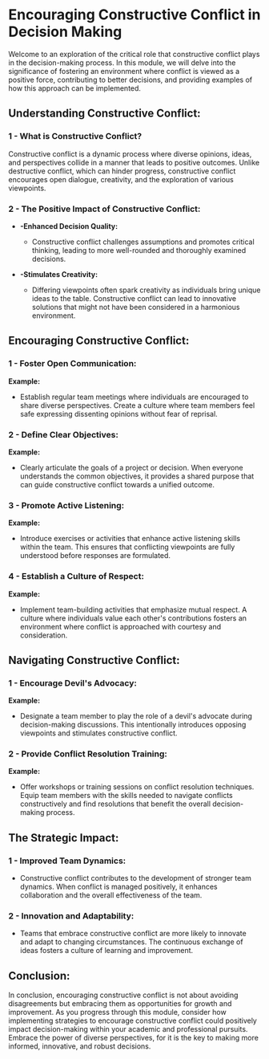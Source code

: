 # Encouraging Constructive Conflict in Decision Making

Welcome to an exploration of the critical role that constructive conflict plays in the decision-making process. In this module, we will delve into the significance of fostering an environment where conflict is viewed as a positive force, contributing to better decisions, and providing examples of how this approach can be implemented.

## Understanding Constructive Conflict:
<div class="blue">

### 1 - What is Constructive Conflict?
Constructive conflict is a dynamic process where diverse opinions, ideas, and perspectives collide in a manner that leads to positive outcomes. Unlike destructive conflict, which can hinder progress, constructive conflict encourages open dialogue, creativity, and the exploration of various viewpoints.
</div>

### 2 - The Positive Impact of Constructive Conflict:
- **-Enhanced Decision Quality:**
  - Constructive conflict challenges assumptions and promotes critical thinking, leading to more well-rounded and thoroughly examined decisions.

- **-Stimulates Creativity:**
  - Differing viewpoints often spark creativity as individuals bring unique ideas to the table. Constructive conflict can lead to innovative solutions that might not have been considered in a harmonious environment.

## Encouraging Constructive Conflict:

### 1 - Foster Open Communication:
<div class="red">

**Example:**
  - Establish regular team meetings where individuals are encouraged to share diverse perspectives. Create a culture where team members feel safe expressing dissenting opinions without fear of reprisal.
</div>

### 2 - Define Clear Objectives:
<div class="red">

**Example:**
  - Clearly articulate the goals of a project or decision. When everyone understands the common objectives, it provides a shared purpose that can guide constructive conflict towards a unified outcome.
</div>

### 3 - Promote Active Listening:
<div class="red">

**Example:**
  - Introduce exercises or activities that enhance active listening skills within the team. This ensures that conflicting viewpoints are fully understood before responses are formulated.
</div>

### 4 - Establish a Culture of Respect:
<div class="red">

**Example:**
  - Implement team-building activities that emphasize mutual respect. A culture where individuals value each other's contributions fosters an environment where conflict is approached with courtesy and consideration.
</div>

## Navigating Constructive Conflict:

### 1 - Encourage Devil's Advocacy:
<div class="red">

**Example:**
  - Designate a team member to play the role of a devil's advocate during decision-making discussions. This intentionally introduces opposing viewpoints and stimulates constructive conflict.
</div>

### 2 - Provide Conflict Resolution Training:
<div class="red">

**Example:**
  - Offer workshops or training sessions on conflict resolution techniques. Equip team members with the skills needed to navigate conflicts constructively and find resolutions that benefit the overall decision-making process.
</div>

## The Strategic Impact:

### 1 - Improved Team Dynamics:
- Constructive conflict contributes to the development of stronger team dynamics. When conflict is managed positively, it enhances collaboration and the overall effectiveness of the team.

### 2 - Innovation and Adaptability:
- Teams that embrace constructive conflict are more likely to innovate and adapt to changing circumstances. The continuous exchange of ideas fosters a culture of learning and improvement.

## **Conclusion:**

In conclusion, encouraging constructive conflict is not about avoiding disagreements but embracing them as opportunities for growth and improvement. As you progress through this module, consider how implementing strategies to encourage constructive conflict could positively impact decision-making within your academic and professional pursuits. Embrace the power of diverse perspectives, for it is the key to making more informed, innovative, and robust decisions.
